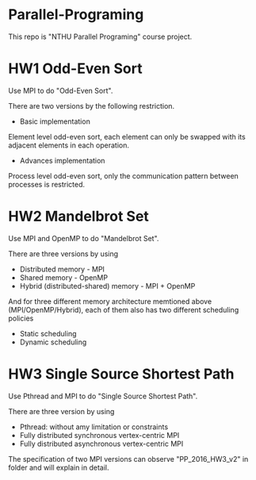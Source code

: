 # Parallel-Programing
This repo is "NTHU Parallel Programing" course project.

# HW1 Odd-Even Sort
Use MPI to do "Odd-Even Sort".

There are two versions by the following restriction.
- Basic implementation

Element level odd-even sort, each element can only be swapped with its adjacent elements in each operation.
- Advances implementation

Process level odd-even sort, only the communication pattern between processes is restricted.

# HW2 Mandelbrot Set
Use MPI and OpenMP to do "Mandelbrot Set".

There are three versions by using

- Distributed memory - MPI
- Shared memory - OpenMP
- Hybrid (distributed-shared) memory - MPI + OpenMP

And for three different memory architecture memtioned above (MPI/OpenMP/Hybrid), each of them also has two different scheduling policies

- Static scheduling
- Dynamic scheduling

# HW3 Single Source Shortest Path
Use Pthread and MPI to do "Single Source Shortest Path".

There are three version by using

- Pthread: without amy limitation or constraints
- Fully distributed synchronous vertex-centric MPI
- Fully distributed asynchronous vertex-centric MPI

The specification of two MPI versions can observe "PP_2016_HW3_v2" in folder and will explain in detail.
